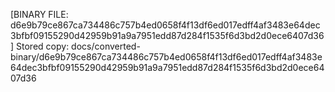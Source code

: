 [BINARY FILE: d6e9b79ce867ca734486c757b4ed0658f4f13df6ed017edff4af3483e64dec3bfbf09155290d42959b91a9a7951edd87d284f1535f6d3bd2d0ece6407d36]
Stored copy: docs/converted-binary/d6e9b79ce867ca734486c757b4ed0658f4f13df6ed017edff4af3483e64dec3bfbf09155290d42959b91a9a7951edd87d284f1535f6d3bd2d0ece6407d36
